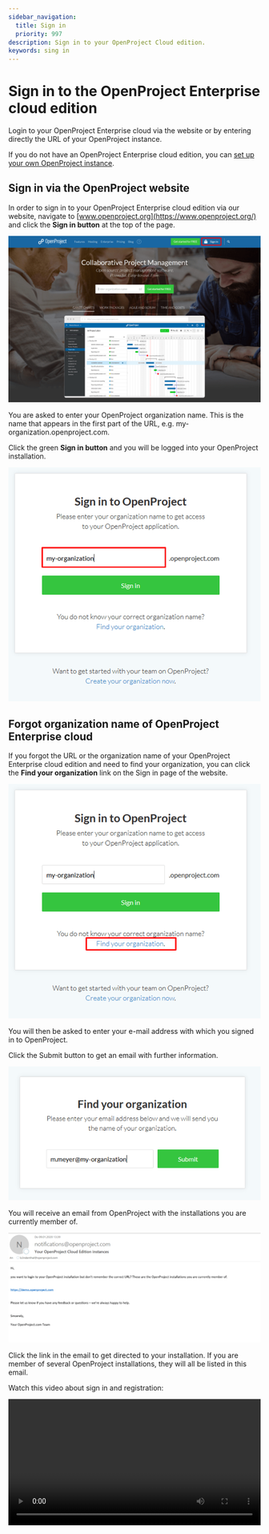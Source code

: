 ```yaml
---
sidebar_navigation:
  title: Sign in
  priority: 997
description: Sign in to your OpenProject Cloud edition.
keywords: sing in
---
```


# Sign in to the OpenProject Enterprise cloud edition

Login to your OpenProject Enterprise cloud via the website or by entering directly the URL of your OpenProject instance.

If you do not have an OpenProject Enterprise cloud edition, you can [set up your own OpenProject instance](../create-cloud-trial).

## Sign in via the OpenProject website

In order to sign in to your OpenProject Enterprise cloud edition via our website, navigate to [www.openproject.org](https://www.openproject.org/) and click the **Sign in button** at the top of the page.

![Sign-in-website](Sign-in-website.png)

You are asked to enter your OpenProject organization name. This is the name that appears in the first part of the URL, e.g. my-organization.openproject.com.

Click the green **Sign in button** and you will be logged into your OpenProject installation.

![Sign-in-enter-organization](Sign-in-enter-organization.png)



## Forgot organization name of OpenProject Enterprise cloud

If you forgot the URL or the organization name of your OpenProject Enterprise cloud edition and need to find your organization, you can click the **Find your organization** link on the Sign in page of the website.

![Sign-in-find-organization](Sign-in-find-organization.png)

You will then be asked to enter your e-mail address with which you signed in to OpenProject.

Click the Submit button to get an email with further information.

![Forgot organization](image-20191203175438315.png)

You will receive an email from OpenProject with the installations you are currently member of.



![E-Mail-Instances](E-Mail-Instances.png)

Click the link in the email to get directed to your installation. If you are member of several OpenProject installations, they will all be listed in this email.

Watch this video about sign in and registration:

<video src="https://openproject-docs.s3.eu-central-1.amazonaws.com/videos/OpenProject-Sign-in-and-Registration-2.mp4" type="video/mp4" controls="" style="width:100%"></video>